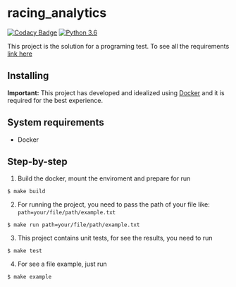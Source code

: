 # racing_analytics

[![Codacy Badge](https://api.codacy.com/project/badge/Grade/cc7e2af47c7c4e41a8354a069179e65a)](https://app.codacy.com/app/zetavares.rib/racing_analytics?utm_source=github.com&utm_medium=referral&utm_content=guilhermetavares/racing_analytics&utm_campaign=Badge_Grade_Dashboard)
[![Python 3.6](https://img.shields.io/badge/python-3.6-blue.svg)](https://www.python.org/downloads/release/python-360/)

This project is the solution for a programing test.
To see all the requirements [link here](https://github.com/Gympass/interview-test/blob/master/README.md)

## Installing

**Important:** This project has developed and idealized using [Docker](https://github.com/Gympass/interview-test/blob/master/README.md) and it is required for the best experience.

## System requirements
* Docker

## Step-by-step

1.  Build the docker, mount the enviroment and prepare for run
```
$ make build
```

2.  For running the project, you need to pass the path of your file like: `path=your/file/path/example.txt`
```
$ make run path=your/file/path/example.txt
```

3.  This project contains unit tests, for see the results, you need to run
```
$ make test
```

4. For see a file example, just run
```
$ make example
```
